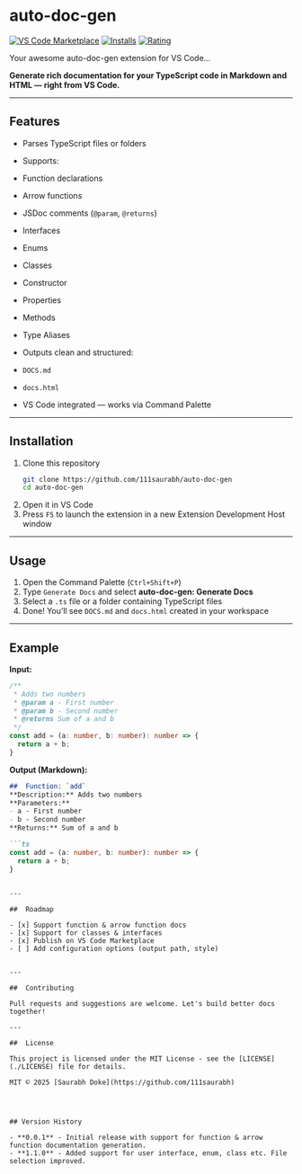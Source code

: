 #  auto-doc-gen

[![VS Code Marketplace](https://img.shields.io/visual-studio-marketplace/v/SaurabhDoke.auto-doc-gen?label=VS%20Code%20Marketplace&style=for-the-badge&logo=visualstudiocode)](https://marketplace.visualstudio.com/items?itemName=SaurabhDoke.auto-doc-gen)
[![Installs](https://img.shields.io/visual-studio-marketplace/i/SaurabhDoke.auto-doc-gen?style=for-the-badge)](https://marketplace.visualstudio.com/items?itemName=SaurabhDoke.auto-doc-gen)
[![Rating](https://img.shields.io/visual-studio-marketplace/stars/SaurabhDoke.auto-doc-gen?style=for-the-badge)](https://marketplace.visualstudio.com/items?itemName=SaurabhDoke.auto-doc-gen)

Your awesome auto-doc-gen extension for VS Code...


**Generate rich documentation for your TypeScript code in Markdown and HTML — right from VS Code.**

---

## Features

-  Parses TypeScript files or folders
-  Supports:
  - Function declarations
  - Arrow functions
  - JSDoc comments (`@param`, `@returns`)
  - Interfaces
  - Enums
  - Classes
  - Constructor
  - Properties
  - Methods
  - Type Aliases
    
-  Outputs clean and structured:
  - `DOCS.md`
  - `docs.html`
-  VS Code integrated — works via Command Palette

---

##  Installation

1. Clone this repository  
   ```bash
   git clone https://github.com/111saurabh/auto-doc-gen
   cd auto-doc-gen
   ```
2. Open it in VS Code
3. Press `F5` to launch the extension in a new Extension Development Host window

---

##  Usage

1. Open the Command Palette (`Ctrl+Shift+P`)
2. Type `Generate Docs` and select **auto-doc-gen: Generate Docs**
3. Select a `.ts` file or a folder containing TypeScript files
4. Done! You’ll see `DOCS.md` and `docs.html` created in your workspace

---

##  Example

**Input:**

```ts
/**
 * Adds two numbers
 * @param a - First number
 * @param b - Second number
 * @returns Sum of a and b
 */
const add = (a: number, b: number): number => {
  return a + b;
}
```

**Output (Markdown):**
```markdown
##  Function: `add`
**Description:** Adds two numbers  
**Parameters:**
- a - First number
- b - Second number  
**Returns:** Sum of a and b

```ts
const add = (a: number, b: number): number => {
  return a + b;
}
```
```

---

##  Roadmap

- [x] Support function & arrow function docs
- [x] Support for classes & interfaces
- [x] Publish on VS Code Marketplace
- [ ] Add configuration options (output path, style)


---

##  Contributing

Pull requests and suggestions are welcome. Let's build better docs together! 

---

##  License

This project is licensed under the MIT License - see the [LICENSE](./LICENSE) file for details.

MIT © 2025 [Saurabh Doke](https://github.com/111saurabh)




## Version History

- **0.0.1** - Initial release with support for function & arrow function documentation generation.
- **1.1.0** - Added support for user interface, enum, class etc. File selection improved.
